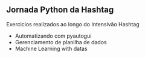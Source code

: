 Jornada Python da Hashtag
-

Exercicios realizados ao longo do Intensivão Hashtag

- Automatizando com pyautogui
- Gerenciamento de planilha de dados
- Machine Learning with datas

